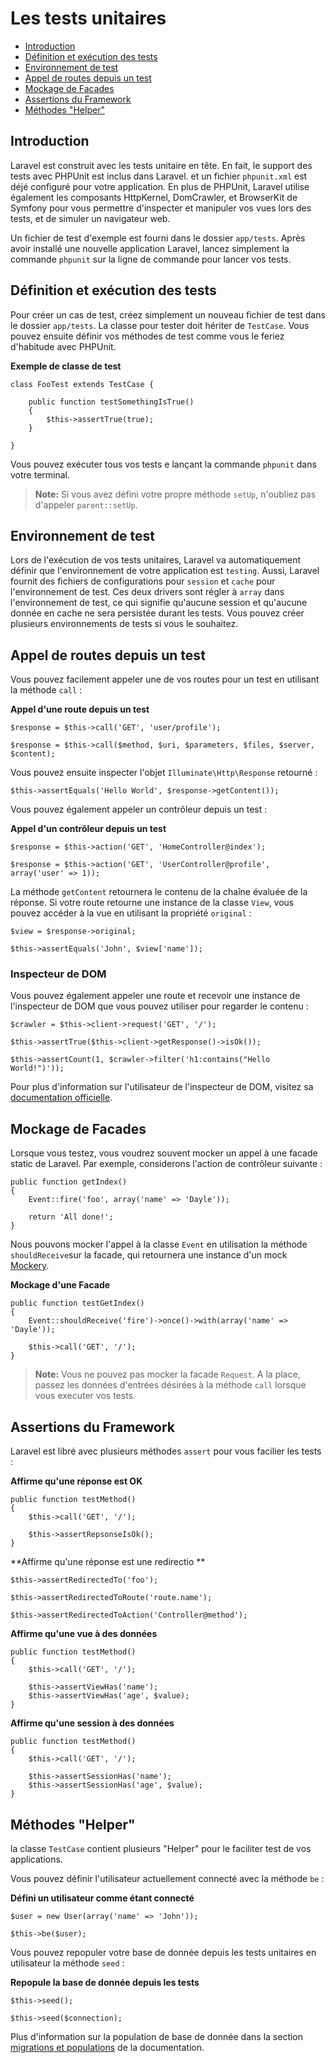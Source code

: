 # Les tests unitaires

- [Introduction](#introduction)
- [Définition et exécution des tests](#defining-and-running-tests)
- [Environnement de test](#test-environment)
- [Appel de routes depuis un test](#calling-routes-from-tests)
- [Mockage de Facades](#mocking-facades)
- [Assertions du Framework](#framework-assertions)
- [Méthodes "Helper"](#helper-methods)

<a name="introduction"></a>
## Introduction

Laravel est construit avec les tests unitaire en tête. En fait, le support des tests avec PHPUnit est inclus dans Laravel. et un fichier `phpunit.xml` est déjé configuré pour votre application. En plus de PHPUnit, Laravel utilise également les composants HttpKernel, DomCrawler, et BrowserKit de Symfony pour vous permettre d'inspecter et manipuler vos vues lors des tests, et de simuler un navigateur web.

Un fichier de test d'exemple est fourni dans le dossier `app/tests`. Après avoir installé une nouvelle application Laravel, lancez simplement la commande `phpunit` sur la ligne de commande pour lancer vos tests.

<a name="defining-and-running-tests"></a>
## Définition et exécution des tests

Pour créer un cas de test, créez simplement un nouveau fichier de test dans le dossier `app/tests`. La classe pour tester doit hériter de `TestCase`. Vous pouvez ensuite définir vos méthodes de test comme vous le feriez d'habitude avec PHPUnit.

**Exemple de classe de test**

    class FooTest extends TestCase {

        public function testSomethingIsTrue()
        {
            $this->assertTrue(true);
        }

    }

Vous pouvez exécuter tous vos tests e lançant la commande `phpunit` dans votre terminal.

> **Note:** Si vous avez défini votre propre méthode `setUp`, n'oubliez pas d'appeler `parent::setUp`.

<a name="test-environment"></a>
## Environnement de test

Lors de l'exécution de vos tests unitaires, Laravel va automatiquement définir que l'environnement de votre application est `testing`. Aussi, Laravel fournit des fichiers de configurations pour `session` et `cache` pour l'environnement de test. Ces deux drivers sont régler à `array` dans l'environnement de test, ce qui signifie qu'aucune session et qu'aucune donnée en cache ne sera persistée durant les tests. Vous pouvez créer plusieurs environnements de tests si vous le souhaitez.

<a name="calling-routes-from-tests"></a>
## Appel de routes depuis un test

Vous pouvez facilement appeler une de vos routes pour un test en utilisant la méthode `call` :

**Appel d'une route depuis un test**

    $response = $this->call('GET', 'user/profile');

    $response = $this->call($method, $uri, $parameters, $files, $server, $content);

Vous pouvez ensuite inspecter l'objet `Illuminate\Http\Response` retourné :

    $this->assertEquals('Hello World', $response->getContent());

Vous pouvez également appeler un contrôleur depuis un test :

**Appel d'un contrôleur depuis un test**

    $response = $this->action('GET', 'HomeController@index');

    $response = $this->action('GET', 'UserController@profile', array('user' => 1));

La méthode `getContent` retournera le contenu de la chaîne évaluée de la réponse. Si votre route retourne une instance de la classe `View`, vous pouvez accéder à la vue en utilisant la propriété `original` :

    $view = $response->original;

    $this->assertEquals('John', $view['name']);

### Inspecteur de DOM

Vous pouvez également appeler une route et recevoir une instance de l'inspecteur de DOM que vous pouvez utiliser pour regarder le contenu :

    $crawler = $this->client->request('GET', '/');

    $this->assertTrue($this->client->getResponse()->isOk());

    $this->assertCount(1, $crawler->filter('h1:contains("Hello World!")'));

Pour plus d'information sur l'utilisateur de l'inspecteur de DOM, visitez sa [documentation officielle](http://symfony.com/doc/master/components/dom_crawler.html).

<a name="mocking-facades"></a>
## Mockage de Facades

Lorsque vous testez, vous voudrez souvent mocker un appel à une facade static de Laravel. Par exemple, considerons l'action de contrôleur suivante :

    public function getIndex()
    {
        Event::fire('foo', array('name' => 'Dayle'));

        return 'All done!';
    }

Nous pouvons mocker l'appel à la classe `Event` en utilisation la méthode `shouldReceive`sur la facade, qui retournera une instance d'un mock [Mockery](https://github.com/padraic/mockery).

**Mockage d'une Facade**

    public function testGetIndex()
    {
        Event::shouldReceive('fire')->once()->with(array('name' => 'Dayle'));

        $this->call('GET', '/');
    }

> **Note:** Vous ne pouvez pas mocker la facade `Request`. A la place, passez les données d'entrées désirées à la méthode `call` lorsque vous executer vos tests.

<a name="framework-assertions"></a>
## Assertions du Framework

Laravel est libré avec plusieurs méthodes `assert` pour vous facilier les tests :

**Affirme qu'une réponse est OK**

    public function testMethod()
    {
        $this->call('GET', '/');

        $this->assertRepsonseIsOk();
    }

**Affirme qu'une réponse est une redirectio **

    $this->assertRedirectedTo('foo');

    $this->assertRedirectedToRoute('route.name');

    $this->assertRedirectedToAction('Controller@method');

**Affirme qu'une vue à des données**

    public function testMethod()
    {
        $this->call('GET', '/');

        $this->assertViewHas('name');
        $this->assertViewHas('age', $value);
    }

**Affirme qu'une session à des données**

    public function testMethod()
    {
        $this->call('GET', '/');

        $this->assertSessionHas('name');
        $this->assertSessionHas('age', $value);
    }

<a name="helper-methods"></a>
## Méthodes "Helper"

la classe `TestCase` contient plusieurs "Helper" pour le faciliter test de vos applications.

Vous pouvez définir l'utilisateur actuellement connecté avec la méthode `be` :

**Défini un utilisateur comme étant connecté**

    $user = new User(array('name' => 'John'));

    $this->be($user);

Vous pouvez repopuler votre base de donnée depuis les tests unitaires en utilisateur la méthode `seed` :

**Repopule la base de donnée depuis les tests**

    $this->seed();

    $this->seed($connection);

Plus d'information sur la population de base de donnée dans la section [migrations et populations](/docs/v4/doc/migrations#database-seeding) de la documentation.

